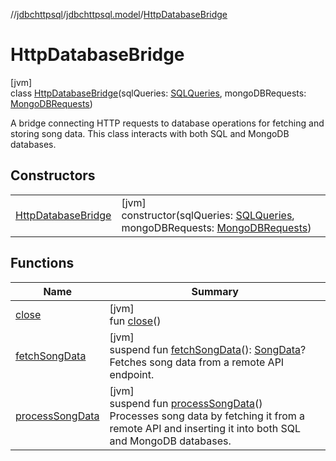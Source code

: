 //[jdbchttpsql](../../../index.md)/[jdbchttpsql.model](../index.md)/[HttpDatabaseBridge](index.md)

# HttpDatabaseBridge

[jvm]\
class [HttpDatabaseBridge](index.md)(sqlQueries: [SQLQueries](../../jdbchttpsql.repository/-s-q-l-queries/index.md), mongoDBRequests: [MongoDBRequests](../../jdbchttpsql.repository/-mongo-d-b-requests/index.md))

A bridge connecting HTTP requests to database operations for fetching and storing song data. This class interacts with both SQL and MongoDB databases.

## Constructors

| | |
|---|---|
| [HttpDatabaseBridge](-http-database-bridge.md) | [jvm]<br>constructor(sqlQueries: [SQLQueries](../../jdbchttpsql.repository/-s-q-l-queries/index.md), mongoDBRequests: [MongoDBRequests](../../jdbchttpsql.repository/-mongo-d-b-requests/index.md)) |

## Functions

| Name | Summary |
|---|---|
| [close](close.md) | [jvm]<br>fun [close](close.md)() |
| [fetchSongData](fetch-song-data.md) | [jvm]<br>suspend fun [fetchSongData](fetch-song-data.md)(): [SongData](../../jdbchttpsql.data/-song-data/index.md)?<br>Fetches song data from a remote API endpoint. |
| [processSongData](process-song-data.md) | [jvm]<br>suspend fun [processSongData](process-song-data.md)()<br>Processes song data by fetching it from a remote API and inserting it into both SQL and MongoDB databases. |
